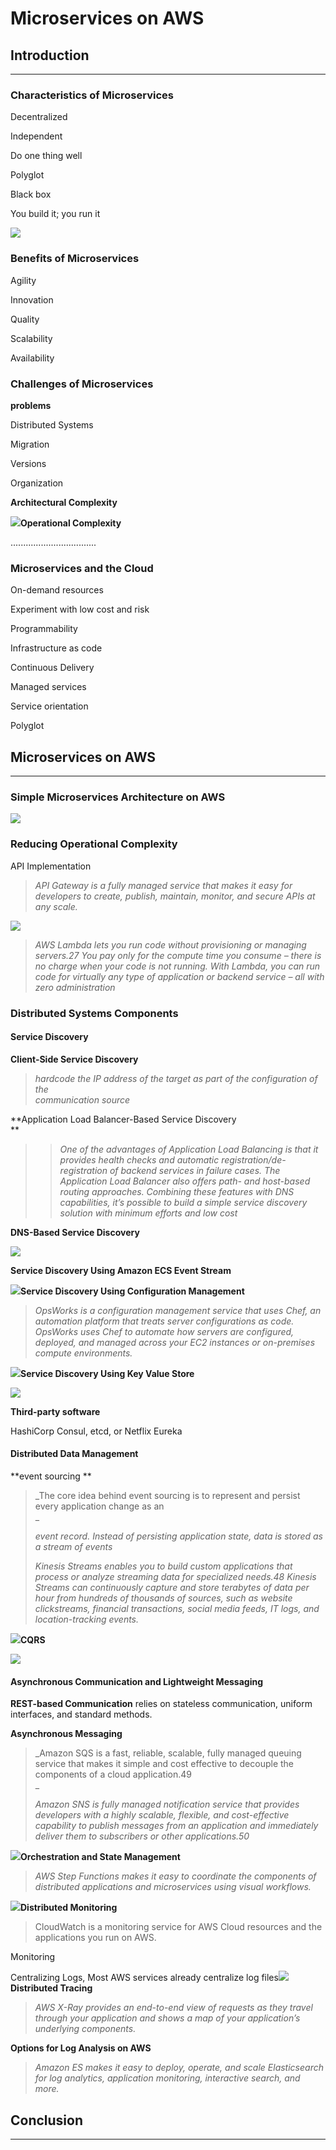 # Microservices on AWS

## Introduction

---

### Characteristics of Microservices

Decentralized

Independent

Do one thing well

Polyglot

Black box

You build it; you run it

![](/assets/devops1.png)

### Benefits of Microservices

Agility

Innovation

Quality

Scalability

Availability

### Challenges of Microservices

**problems**

Distributed Systems

Migration

Versions

Organization

**Architectural Complexity**

![](/assets/microservicecomplex1.png)**Operational Complexity**

..................................

### Microservices and the Cloud

On-demand resources

Experiment with low cost and risk

Programmability

Infrastructure as code

Continuous Delivery

Managed services

Service orientation

Polyglot

## Microservices on AWS

---

### Simple Microservices Architecture on AWS

![](/assets/simplemicroservice.png)

### Reducing Operational Complexity

API Implementation

> _API Gateway is a fully managed service that makes it easy for developers to create, publish, maintain, monitor, and secure APIs at any scale._

![](/assets/apigateway1.png)

> _AWS Lambda lets you run code without provisioning or managing servers.27 You pay only for the compute time you consume – there is no charge when your code is not running. With Lambda, you can run code for virtually any type of application or backend service – all with zero administration_

### Distributed Systems Components

#### Service Discovery

**Client-Side Service Discovery**

> _hardcode the IP address of the target as part of the configuration of the  
> communication source_

**Application Load Balancer-Based Service Discovery          
**

> > _One of the advantages of Application Load Balancing is that it provides health checks and automatic registration/de-registration of backend services in failure cases. The Application Load Balancer also offers path- and host-based routing approaches. Combining these features with DNS capabilities, it’s possible to build a simple service discovery solution with minimum efforts and low cost_

**DNS-Based Service Discovery**

![](/assets/route53.png)

**Service Discovery Using Amazon ECS Event Stream**

![](/assets/svdesc1.png)**Service Discovery Using Configuration Management**

> _OpsWorks is a configuration management service that uses Chef, an automation platform that treats server configurations as code. OpsWorks uses Chef to automate how servers are configured, deployed, and managed across your EC2 instances or on-premises compute environments._

![](/assets/svcdesc2.png)**Service Discovery Using Key Value Store**

![](/assets/svcdesc3.png)

**Third-party software**

HashiCorp Consul, etcd, or Netflix Eureka

#### Distributed Data Management

**event sourcing **

> _The core idea behind event sourcing is to represent and persist every application change as an          
> _
>
> _event record. Instead of persisting application state, data is stored as a stream of events_
>
> _Kinesis Streams enables you to build custom applications that process or analyze streaming data for specialized needs.48 Kinesis Streams can continuously capture and store terabytes of data per hour from hundreds of thousands of sources, such as website clickstreams, financial transactions, social media feeds, IT logs, and location-tracking events._

![](/assets/eventsource1.png)**CQRS**

![](/assets/cqrs1.png)

#### Asynchronous Communication and Lightweight Messaging

**REST-based Communication** relies on stateless communication, uniform interfaces, and standard methods.

**Asynchronous Messaging**

> _Amazon SQS is a fast, reliable, scalable, fully managed queuing service that makes it simple and cost effective to decouple the components of a cloud application.49  
> _
>
> _Amazon SNS is fully managed notification service that provides developers with a highly scalable, flexible, and cost-effective capability to publish messages from an application and immediately deliver them to subscribers or other applications.50_

![](/assets/message1.png)**Orchestration and State Management**

> _AWS Step Functions makes it easy to coordinate the components of distributed applications and microservices using visual workflows._

![](/assets/opsworks.png)**Distributed Monitoring**

> CloudWatch is a monitoring service for AWS Cloud resources and the applications you run on AWS.

Monitoring

Centralizing Logs, Most AWS services already centralize log files![](/assets/centrallogs.png)**Distributed Tracing**

> _AWS X-Ray provides an end-to-end view of requests as they travel through your application and shows a map of your application’s underlying components._

**Options for Log Analysis on AWS**

> _Amazon ES makes it easy to deploy, operate, and scale Elasticsearch for log analytics, application monitoring, interactive search, and more._

## Conclusion

---



